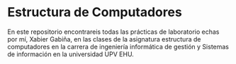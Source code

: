 # Estructura de Computadores

En este repositorio encontrareis todas las prácticas de laboratorio echas por mí, Xabier Gabiña, en las clases de la asignatura estructura de computadores en la carrera de ingeniería informática de gestión y Sistemas de información en la universidad UPV EHU.

